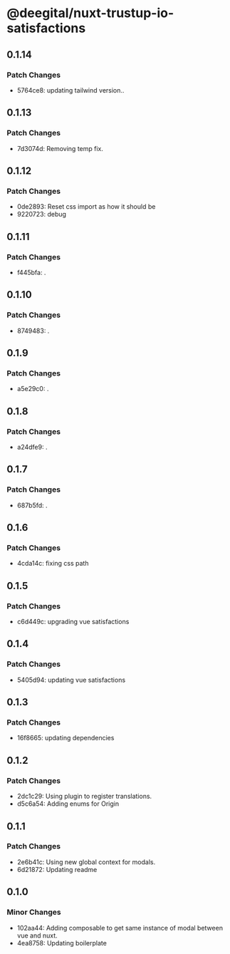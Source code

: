 # @deegital/nuxt-trustup-io-satisfactions

## 0.1.14

### Patch Changes

- 5764ce8: updating tailwind version..

## 0.1.13

### Patch Changes

- 7d3074d: Removing temp fix.

## 0.1.12

### Patch Changes

- 0de2893: Reset css import as how it should be
- 9220723: debug

## 0.1.11

### Patch Changes

- f445bfa: .

## 0.1.10

### Patch Changes

- 8749483: .

## 0.1.9

### Patch Changes

- a5e29c0: .

## 0.1.8

### Patch Changes

- a24dfe9: .

## 0.1.7

### Patch Changes

- 687b5fd: .

## 0.1.6

### Patch Changes

- 4cda14c: fixing css path

## 0.1.5

### Patch Changes

- c6d449c: upgrading vue satisfactions

## 0.1.4

### Patch Changes

- 5405d94: updating vue satisfactions

## 0.1.3

### Patch Changes

- 16f8665: updating dependencies

## 0.1.2

### Patch Changes

- 2dc1c29: Using plugin to register translations.
- d5c6a54: Adding enums for Origin

## 0.1.1

### Patch Changes

- 2e6b41c: Using new global context for modals.
- 6d21872: Updating readme

## 0.1.0

### Minor Changes

- 102aa44: Adding composable to get same instance of modal between vue and nuxt.
- 4ea8758: Updating boilerplate
